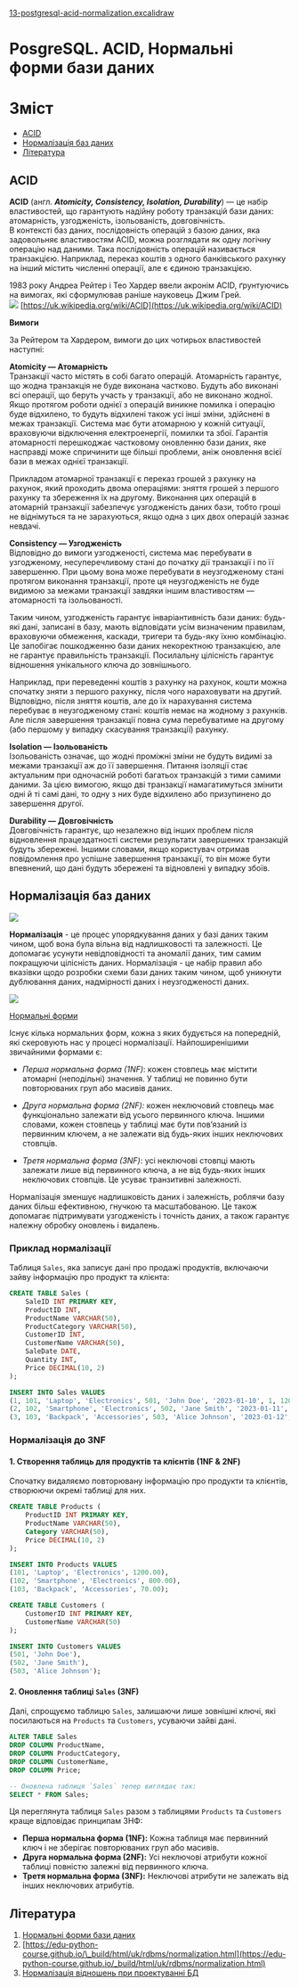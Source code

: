 [13-postgresql-acid-normalization.excalidraw](13-postgresql-acid-normalization.excalidraw.md)
# PosgreSQL. ACID, Нормальні форми бази даних

# Зміст

- [ACID](#acid)
- [Нормалізація баз даних](#%D0%9D%D0%BE%D1%80%D0%BC%D0%B0%D0%BB%D1%96%D0%B7%D0%B0%D1%86%D1%96%D1%8F-%D0%B1%D0%B0%D0%B7-%D0%B4%D0%B0%D0%BD%D0%B8%D1%85)
- [Література](#%D0%9B%D1%96%D1%82%D0%B5%D1%80%D0%B0%D1%82%D1%83%D1%80%D0%B0)


## ACID

**ACID** (англ. _**Atomicity, Consistency, Isolation, Durability**_) — це набір властивостей, що гарантують надійну роботу транзакцій бази даних: атомарність, узгодженість, ізольованість, довговічність.  
В контексті баз даних, послідовність операцій з базою даних, яка задовольняє властивостям ACID, можна розглядати як одну логічну операцію над даними. Така послідовність операцій називається транзакцією. Наприклад, переказ коштів з одного банківського рахунку на інший містить численні операції, але є єдиною транзакцією.

1983 року Андреа Рейтер і Тео Хардер ввели акронім ACID, ґрунтуючись на вимогах, які сформулював раніше науковець Джим Грей.  
![](attachments/Pasted%20image%2020240403103656.png)
[https://uk.wikipedia.org/wiki/ACID](https://uk.wikipedia.org/wiki/ACID)  

**Вимоги**  

За Рейтером та Хардером, вимоги до цих чотирьох властивостей наступні:

**Atomicity — Атомарність**  
Транзакції часто містять в собі багато операцій. Атомарність гарантує, що жодна транзакція не буде виконана частково. Будуть або виконані всі операції, що беруть участь у транзакції, або не виконано жодної. Якщо протягом роботи однієї з операцій виникне помилка і операцію буде відхилено, то будуть відхилені також усі інші зміни, здійснені в межах транзакції. Система має бути атомарною у кожній ситуації, враховуючи відключення електроенергії, помилки та збої. Гарантія атомарності перешкоджає частковому оновленню бази даних, яке насправді може спричинити ще більші проблеми, аніж оновлення всієї бази в межах однієї транзакції.

Прикладом атомарної транзакції є переказ грошей з рахунку на рахунок, який проходить двома операціями: зняття грошей з першого рахунку та збереження їх на другому. Виконання цих операцій в атомарній транзакції забезпечує узгодженість даних бази, тобто гроші не віднімуться та не зарахуються, якщо одна з цих двох операцій зазнає невдачі.

**Consistency — Узгодженість**  
Відповідно до вимоги узгодженості, система має перебувати в узгодженому, несуперечливому стані до початку дії транзакції і по її завершенню. При цьому вона може перебувати в неузгодженому стані протягом виконання транзакції, проте ця неузгодженість не буде видимою за межами транзакції завдяки іншим властивостям — атомарності та ізольованості.

Таким чином, узгодженість гарантує інваріантивність бази даних: будь-які дані, записані в базу, мають відповідати усім визначеним правилам, враховуючи обмеження, каскади, тригери та будь-яку їхню комбінацію. Це запобігає пошкодженню бази даних некоректною транзакцією, але не гарантує правильність транзакції. Посилальну цілісність гарантує відношення унікального ключа до зовнішнього.

Наприклад, при переведенні коштів з рахунку на рахунок, кошти можна спочатку зняти з першого рахунку, після чого нараховувати на другий. Відповідно, після зняття коштів, але до їх нарахування система перебуває в неузгодженому стані: коштів немає на жодному з рахунків. Але після завершення транзакції повна сума перебуватиме на другому (або першому у випадку скасування транзакції) рахунку.

**Isolation — Ізольованість**  
Ізольованість означає, що жодні проміжні зміни не будуть видимі за межами транзакції аж до її завершення. Питання ізоляції стає актуальним при одночасній роботі багатьох транзакцій з тими самими даними. За цією вимогою, якщо дві транзакції намагатимуться змінити одні й ті самі дані, то одну з них буде відхилено або призупинено до завершення другої.

**Durability — Довговічність**  
Довговічність гарантує, що незалежно від інших проблем після відновлення працездатності системи результати завершених транзакцій будуть збережені. Іншими словами, якщо користувач отримав повідомлення про успішне завершення транзакції, то він може бути впевнений, що дані будуть збережені та відновлені у випадку збоїв.

## Нормалізація баз даних

![](attachments/Pasted%20image%2020240403103707.png)

**Нормалізація** - це процес упорядкування даних у базі даних таким чином, щоб вона була вільна від надлишковості та залежності. Це допомагає усунути невідповідності та аномалії даних, тим самим покращуючи цілісність даних. Нормалізація - це набір правил або вказівки щодо розробки схеми бази даних таким чином, щоб уникнути дублювання даних, надмірності даних і неузгодженості даних.


![](attachments/Pasted%20image%2020240403103732.png)

[Нормальні форми](https://uk.wikipedia.org/wiki/%D0%9D%D0%BE%D1%80%D0%BC%D0%B0%D0%BB%D1%96%D0%B7%D0%B0%D1%86%D1%96%D1%8F_%D0%B1%D0%B0%D0%B7_%D0%B4%D0%B0%D0%BD%D0%B8%D1%85)

Існує кілька нормальних форм, кожна з яких будується на попередній, які скеровують нас у процесі нормалізації. Найпоширенішими звичайними формами є:

*   _Перша нормальна форма (1NF)_: кожен стовпець має містити атомарні (неподільні) значення. У таблиці не повинно бути повторюваних груп або масивів даних.

*   _Друга нормальна форма (2NF):_ кожен неключовий стовпець має функціонально залежати від усього первинного ключа. Іншими словами, кожен стовпець у таблиці має бути пов’язаний із первинним ключем, а не залежати від будь-яких інших неключових стовпців.

*   _Третя нормальна форма (3NF)_: усі неключові стовпці мають залежати лише від первинного ключа, а не від будь-яких інших неключових стовпців. Це усуває транзитивні залежності.

Нормалізація зменшує надлишковість даних і залежність, роблячи базу даних більш ефективною, гнучкою та масштабованою. Це також допомагає підтримувати узгодженість і точність даних, а також гарантує належну обробку оновлень і видалень.

### Приклад нормалізації

Таблиця `Sales`, яка записує дані про продажі продуктів, включаючи зайву інформацію про продукт та клієнта:

```sql
CREATE TABLE Sales (
    SaleID INT PRIMARY KEY,
    ProductID INT,
    ProductName VARCHAR(50),
    ProductCategory VARCHAR(50),
    CustomerID INT,
    CustomerName VARCHAR(50),
    SaleDate DATE,
    Quantity INT,
    Price DECIMAL(10, 2)
);

INSERT INTO Sales VALUES
(1, 101, 'Laptop', 'Electronics', 501, 'John Doe', '2023-01-10', 1, 1200.00),
(2, 102, 'Smartphone', 'Electronics', 502, 'Jane Smith', '2023-01-11', 2, 800.00),
(3, 103, 'Backpack', 'Accessories', 503, 'Alice Johnson', '2023-01-12', 1, 70.00);
```

### Нормалізація до 3NF

#### 1. Створення таблиць для продуктів та клієнтів (1NF & 2NF)

Спочатку видаляємо повторювану інформацію про продукти та клієнтів, створюючи окремі таблиці для них.

```sql
CREATE TABLE Products (
    ProductID INT PRIMARY KEY,
    ProductName VARCHAR(50),
    Category VARCHAR(50),
    Price DECIMAL(10, 2)
);

INSERT INTO Products VALUES
(101, 'Laptop', 'Electronics', 1200.00),
(102, 'Smartphone', 'Electronics', 800.00),
(103, 'Backpack', 'Accessories', 70.00);

CREATE TABLE Customers (
    CustomerID INT PRIMARY KEY,
    CustomerName VARCHAR(50)
);

INSERT INTO Customers VALUES
(501, 'John Doe'),
(502, 'Jane Smith'),
(503, 'Alice Johnson');
```

#### 2. Оновлення таблиці `Sales` (3NF)

Далі, спрощуємо таблицю `Sales`, залишаючи лише зовнішні ключі, які посилаються на `Products` та `Customers`, усуваючи зайві дані.

```sql
ALTER TABLE Sales
DROP COLUMN ProductName,
DROP COLUMN ProductCategory,
DROP COLUMN CustomerName,
DROP COLUMN Price;

-- Оновлена таблиця `Sales` тепер виглядає так:
SELECT * FROM Sales;
```

Ця переглянута таблиця `Sales` разом з таблицями `Products` та `Customers` краще відповідає принципам 3НФ:

- **Перша нормальна форма (1NF):** Кожна таблиця має первинний ключ і не зберігає повторюваних груп або масивів.
- **Друга нормальна форма (2NF):** Усі неключові атрибути кожної таблиці повністю залежні від первинного ключа.
- **Третя нормальна форма (3NF):** Неключові атрибути не залежать від інших неключових атрибутів.



## Література
1.  [Нормальні форми бази даних](https://javarush.com/ua/quests/lectures/ua.questhibernate.level17.lecture02)
2.  [https://edu-python-course.github.io/\_build/html/uk/rdbms/normalization.html](https://edu-python-course.github.io/_build/html/uk/rdbms/normalization.html)
3.  [Нормалізація відношень при проектуванні БД](https://rdb.dp.ua/uk/chapter_03)
